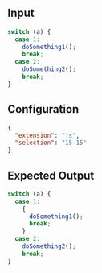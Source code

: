 
## Input
```javascript input
switch (a) {
  case 1:
    doSomething1();
    break;
  case 2:
    doSomething2();
    break;
}
```

## Configuration
```json configuration
{
  "extension": "js",
  "selection": "15-15"
}
```

## Expected Output
```javascript expected output
switch (a) {
  case 1:
    {
      doSomething1();
      break;
    }
  case 2:
    doSomething2();
    break;
}
```
